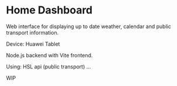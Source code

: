 # Home Dashboard

Web interface for displaying up to date weather, calendar and public transport information.

Device: Huawei Tablet

Node.js backend with Vite frontend.

Using:
HSL api (public transport)
...

WIP
